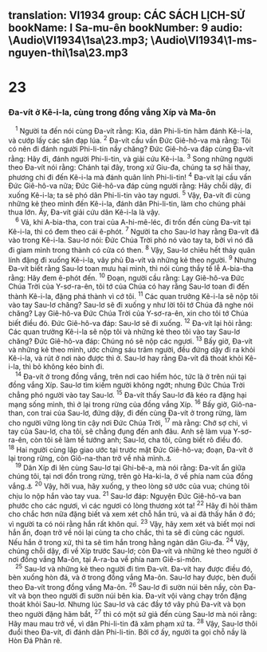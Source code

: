 translation: VI1934
group: CÁC SÁCH LỊCH-SỬ
bookName: I Sa-mu-ên 
bookNumber: 9
audio: \Audio\VI1934\1sa\23.mp3; \Audio\VI1934\1-ms-nguyen-thi\1sa\23.mp3
-------

<div class="title"><h1>23</h1><h3>Đa-vít ở Kê-i-la, cùng trong đồng vắng Xíp và Ma-ôn</h3></div>
<span class="verse 1sa_23_1"> <sup>1</sup> Người ta đến nói cùng Đa-vít rằng: Kìa, dân Phi-li-tin hãm đánh Kê-i-la, và cướp lấy các sân đạp lúa. </span>
<span class="verse 1sa_23_2"><sup>2</sup> Đa-vít cầu vấn Đức Giê-hô-va mà rằng: Tôi có nên đi đánh người Phi-li-tin nầy chăng? Đức Giê-hô-va đáp cùng Đa-vít rằng: Hãy đi, đánh người Phi-li-tin, và giải cứu Kê-i-la. </span>
<span class="verse 1sa_23_3"><sup>3</sup> Song những người theo Đa-vít nói rằng: Chánh tại đây, trong xứ Giu-đa, chúng ta sợ hãi thay, phương chi đi đến Kê-i-la mà đánh quân lính Phi-li-tin! </span>
<span class="verse 1sa_23_4"><sup>4</sup> Đa-vít lại cầu vấn Đức Giê-hô-va nữa; Đức Giê-hô-va đáp cùng người rằng: Hãy chỗi dậy, đi xuống Kê-i-la; ta sẽ phó dân Phi-li-tin vào tay ngươi. </span>
<span class="verse 1sa_23_5"><sup>5</sup> Vậy, Đa-vít đi cùng những kẻ theo mình đến Kê-i-la, đánh dân Phi-li-tin, làm cho chúng phải thua lớn. Ấy, Đa-vít giải cứu dân Kê-i-la là vậy. <br/></span>
<span class="verse 1sa_23_6"> <sup>6</sup> Vả, khi A-bia-tha, con trai của A-hi-mê-léc, đi trốn đến cùng Đa-vít tại Kê-i-la, thì có đem theo cái ê-phót. </span>
<span class="verse 1sa_23_7"><sup>7</sup> Người ta cho Sau-lơ hay rằng Đa-vít đã vào trong Kê-i-la. Sau-lơ nói: Đức Chúa Trời phó nó vào tay ta, bởi vì nó đã đi giam mình trong thành có cửa có then. </span>
<span class="verse 1sa_23_8"><sup>8</sup> Vậy, Sau-lơ chiêu hết thảy quân lính đặng đi xuống Kê-i-la, vây phủ Đa-vít và những kẻ theo người. </span>
<span class="verse 1sa_23_9"><sup>9</sup> Nhưng Đa-vít biết rằng Sau-lơ toan mưu hại mình, thì nói cùng thầy tế lễ A-bia-tha rằng: Hãy đem ê-phót đến. </span>
<span class="verse 1sa_23_10"><sup>10</sup> Đoạn, người cầu rằng: Lạy Giê-hô-va Đức Chúa Trời của Y-sơ-ra-ên, tôi tớ của Chúa có hay rằng Sau-lơ toan đi đến thành Kê-i-la, đặng phá thành vì cớ tôi. </span>
<span class="verse 1sa_23_11"><sup>11</sup> Các quan trưởng Kê-i-la sẽ nộp tôi vào tay Sau-lơ chăng? Sau-lơ sẽ đi xuống y như lời tôi tớ Chúa đã nghe nói chăng? Lạy Giê-hô-va Đức Chúa Trời của Y-sơ-ra-ên, xin cho tôi tớ Chúa biết điều đó. Đức Giê-hô-va đáp: Sau-lơ sẽ đi xuống. </span>
<span class="verse 1sa_23_12"><sup>12</sup> Đa-vít lại hỏi rằng: Các quan trưởng Kê-i-la sẽ nộp tôi và những kẻ theo tôi vào tay Sau-lơ chăng? Đức Giê-hô-va đáp: Chúng nó sẽ nộp các ngươi. </span>
<span class="verse 1sa_23_13"><sup>13</sup> Bấy giờ, Đa-vít và những kẻ theo mình, ước chừng sáu trăm người, đều đứng dậy đi ra khỏi Kê-i-la, và rút ở nơi nào được thì ở. Sau-lơ hay rằng Đa-vít đã thoát khỏi Kê-i-la, thì bỏ không kéo binh đi. <br/></span>
<span class="verse 1sa_23_14"> <sup>14</sup> Đa-vít ở trong đồng vắng, trên nơi cao hiểm hóc, tức là ở trên núi tại đồng vắng Xíp. Sau-lơ tìm kiếm người không ngớt; nhưng Đức Chúa Trời chẳng phó người vào tay Sau-lơ. </span>
<span class="verse 1sa_23_15"><sup>15</sup> Đa-vít thấy Sau-lơ đã kéo ra đặng hại mạng sống mình, thì ở lại trong rừng của đồng vắng Xíp. </span>
<span class="verse 1sa_23_16"><sup>16</sup> Bấy giờ, Giô-na-than, con trai của Sau-lơ, đứng dậy, đi đến cùng Đa-vít ở trong rừng, làm cho người vững lòng tin cậy nơi Đức Chúa Trời, </span>
<span class="verse 1sa_23_17"><sup>17</sup> mà rằng: Chớ sợ chi, vì tay của Sau-lơ, cha tôi, sẽ chẳng đụng đến anh đâu. Anh sẽ làm vua Y-sơ-ra-ên, còn tôi sẽ làm tể tướng anh; Sau-lơ, cha tôi, cũng biết rõ điều đó. </span>
<span class="verse 1sa_23_18"><sup>18</sup> Hai người cùng lập giao ước tại trước mặt Đức Giê-hô-va; đoạn, Đa-vít ở lại trong rừng, còn Giô-na-than trở về nhà mình.<a data-toggle="tooltip" data-placement="bottom" title="1Sa 18:3">⚓</a><br/></span>
<span class="verse 1sa_23_19"> <sup>19</sup> Dân Xíp đi lên cùng Sau-lơ tại Ghi-bê-a, mà nói rằng: Đa-vít ẩn giữa chúng tôi, tại nơi đồn trong rừng, trên gò Ha-ki-la, ở về phía nam của đồng vắng.<a data-toggle="tooltip" data-placement="bottom" title="Thi 54 tựa">⚓</a></span>
<span class="verse 1sa_23_20"><sup>20</sup> Vậy, hỡi vua, hãy xuống, y theo lòng sở ước của vua; chúng tôi chịu lo nộp hắn vào tay vua. </span>
<span class="verse 1sa_23_21"><sup>21</sup> Sau-lơ đáp: Nguyện Đức Giê-hô-va ban phước cho các ngươi, vì các ngươi có lòng thương xót ta! </span>
<span class="verse 1sa_23_22"><sup>22</sup> Hãy đi hỏi thăm cho chắc hơn nữa đặng biết và xem xét chỗ hắn trú, và ai đã thấy hắn ở đó; vì người ta có nói rằng hắn rất khôn quỉ. </span>
<span class="verse 1sa_23_23"><sup>23</sup> Vậy, hãy xem xét và biết mọi nơi hắn ẩn, đoạn trở về nói lại cùng ta cho chắc, thì ta sẽ đi cùng các ngươi. Nếu hắn ở trong xứ, thì ta sẽ tìm hắn trong hằng ngàn dân Giu-đa. </span>
<span class="verse 1sa_23_24"><sup>24</sup> Vậy, chúng chỗi dậy, đi về Xíp trước Sau-lơ; còn Đa-vít và những kẻ theo người ở nơi đồng vắng Ma-ôn, tại A-ra-ba về phía nam Giê-si-môn. <br/></span>
<span class="verse 1sa_23_25"> <sup>25</sup> Sau-lơ và những kẻ theo người đi tìm Đa-vít. Đa-vít hay được điều đó, bèn xuống hòn đá, và ở trong đồng vắng Ma-ôn. Sau-lơ hay được, bèn đuổi theo Đa-vít trong đồng vắng Ma-ôn. </span>
<span class="verse 1sa_23_26"><sup>26</sup> Sau-lơ đi sườn núi bên nầy, còn Đa-vít và bọn theo người đi sườn núi bên kia. Đa-vít vội vàng chạy trốn đặng thoát khỏi Sau-lơ. Nhưng lúc Sau-lơ và các đầy tớ vây phủ Đa-vít và bọn theo người đặng hãm bắt, </span>
<span class="verse 1sa_23_27"><sup>27</sup> thì có một sứ giả đến cùng Sau-lơ mà nói rằng: Hãy mau mau trở về, vì dân Phi-li-tin đã xâm phạm xứ ta. </span>
<span class="verse 1sa_23_28"><sup>28</sup> Vậy, Sau-lơ thôi đuổi theo Đa-vít, đi đánh dân Phi-li-tin. Bởi cớ ấy, người ta gọi chỗ nầy là Hòn Đá Phân rẽ. <br/></span>
